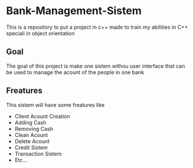# Bank-Management-Sistem
This is a repository to put a project in c++ made to train my abilities in C++ speciali in object orientation

## Goal
The goal of this project is make one sistem withou user interface that can be used to manage the acount of the people in one bank

## Freatures
This sistem will have some freatures like
- Client Acount Creation
- Adding Cash
- Removing Cash
- Clean Acount
- Delete Acount
- Credit Sistem
- Transaction Sistem
- Etc...
